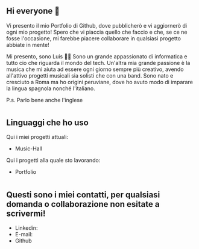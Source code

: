 ## Hi everyone 👋

<!--
**id-Luis00/id-Luis00** is a ✨ _special_ ✨ repository because its `README.md` (this file) appears on your GitHub profile.

Here are some ideas to get you started:

- 🔭 I’m currently working on ...
- 🌱 I’m currently learning ...
- 👯 I’m looking to collaborate on ...
- 🤔 I’m looking for help with ...
- 💬 Ask me about ...
- 📫 How to reach me: ...
- 😄 Pronouns: ...
- ⚡ Fun fact: ...
-->

Vi presento il mio Portfolio di Github, dove pubblicherò e vi aggiornerò di ogni mio progetto!
Spero che vi piaccia quello che faccio e che, se ce ne fosse l'occasione, mi farebbe piacere collaborare in qualsiasi progetto abbiate in mente!

Mi presento, sono Luis 🙋🏾
Sono un grande appassionato di informatica e tutto cio che riguarda il mondo del tech. Un'altra mia grande passione è la
musica che mi aiuta ad essere ogni giorno sempre più creativo, avendo all'attivo progetti musicali sia solisti che con una band.
Sono nato e cresciuto a Roma ma ho origini peruviane, dove ho avuto modo di imparare la lingua spagnola nonché l'italiano.

P.s. Parlo bene anche l'inglese

#

## Linguaggi che ho uso
<!-- aggiungi immagini -->

Qui i miei progetti attuali:
- Music-Hall

Qui i progetti alla quale sto lavorando:
- Portfolio

#

## Questi sono i miei contatti, per qualsiasi domanda o collaborazione non esitate a scrivermi!

- Linkedin:
- E-mail:
- Github


